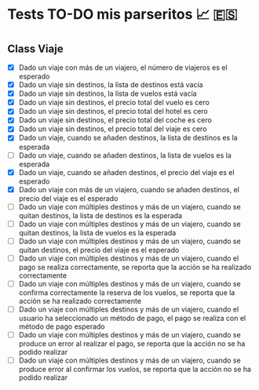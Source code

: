 # Tests TO-DO mis parseritos :chart_with_upwards_trend: :es:

## Class Viaje
- [X] Dado un viaje con más de un viajero, el número de viajeros es el esperado
- [X] Dado un viaje sin destinos, la lista de destinos está vacía
- [X] Dado un viaje sin destinos, la lista de vuelos está vacía
- [X] Dado un viaje sin destinos, el precio total del vuelo es cero
- [X] Dado un viaje sin destinos, el precio total del hotel es cero
- [X] Dado un viaje sin destinos, el precio total del coche es cero
- [X] Dado un viaje sin destinos, el precio total del viaje es cero
- [X] Dado un viaje, cuando se añaden destinos, la lista de destinos es la esperada
- [ ] Dado un viaje, cuando se añaden destinos, la lista de vuelos es la esperada
- [X] Dado un viaje, cuando se añaden destinos, el precio del viaje es el esperado
- [X] Dado un viaje con más de un viajero, cuando se añaden destinos, el precio del
viaje es el esperado
- [ ] Dado un viaje con múltiples destinos y más de un viajero, cuando se quitan
destinos, la lista de destinos es la esperada
- [ ] Dado un viaje con múltiples destinos y más de un viajero, cuando se quitan
destinos, la lista de vuelos es la esperada
- [ ] Dado un viaje con múltiples destinos y más de un viajero, cuando se quitan
destinos, el precio del viaje es el esperado
- [ ] Dado un viaje con múltiples destinos y más de un viajero, cuando el pago se
realiza correctamente, se reporta que la acción se ha realizado correctamente
- [ ] Dado un viaje con múltiples destinos y más de un viajero, cuando se confirma correctamente la reserva de los vuelos, se reporta que la acción se ha realizado correctamente
- [ ] Dado un viaje con múltiples destinos y más de un viajero, cuando el usuario ha seleccionado un método de pago, el pago se realiza con el método de pago
esperado 
- [ ] Dado un viaje con múltiples destinos y más de un viajero, cuando se produce un
error al realizar el pago, se reporta que la acción no se ha podido realizar
- [ ] Dado un viaje con múltiples destinos y más de un viajero, cuando se produce
error al confirmar los vuelos, se reporta que la acción no se ha podido realizar
